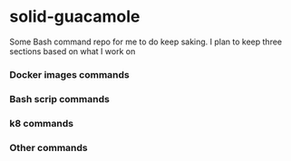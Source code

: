 # solid-guacamole
Some Bash command repo for me to do keep saking. I plan to keep three sections based on what I work on
  ### Docker images commands
   ### Bash scrip commands
   ### k8 commands
   ### Other commands

